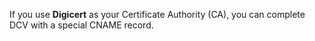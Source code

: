 ---
---

If you use **Digicert** as your Certificate Authority (CA), you can complete DCV with a special CNAME record.
